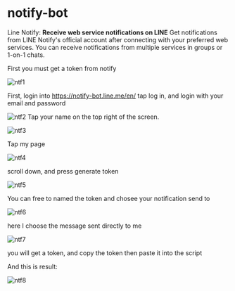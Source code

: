 # notify-bot

Line Notify:
**Receive web service notifications on LINE**
Get notifications from LINE Notify's official account after connecting with your preferred web services.
You can receive notifications from multiple services in groups or 1-on-1 chats.

First you must get a token from notify

![ntf1](https://user-images.githubusercontent.com/82330418/131310596-ffc78c9c-8693-4bca-86d6-8ef4dddc9b15.PNG)

First, login into https://notify-bot.line.me/en/ tap log in, and login with your email and password

![ntf2](https://user-images.githubusercontent.com/82330418/131310872-291fc743-0165-4d0c-803b-ba9fd7828b2e.PNG)
Tap your name on the top right of the screen. 

![ntf3](https://user-images.githubusercontent.com/82330418/131311055-0f910a9d-e8b2-4c68-89ea-9f31ac086742.PNG)

Tap my page

![ntf4](https://user-images.githubusercontent.com/82330418/131311156-ada0f21c-ac48-4109-8bb8-0d555842eeed.PNG)

scroll down, and press generate token

![ntf5](https://user-images.githubusercontent.com/82330418/131311263-3de2b47f-13a5-4e51-803e-c3e7e4b6f53d.PNG)

You can free to named the token and chosee your notification send to

![ntf6](https://user-images.githubusercontent.com/82330418/131311453-2fd9da7b-6560-4da0-92fa-fd1d51ec4991.PNG)

here I choose the message sent directly to me

![ntf7](https://user-images.githubusercontent.com/82330418/131311595-4e85ecbf-4100-49f5-8aa1-fde8e637a241.PNG)

you will get a token, and copy the token then paste it into the script 

And this is result:

![ntf8](https://user-images.githubusercontent.com/82330418/131312074-bff44492-ba09-4d2f-856f-7bd9ceee5a6e.PNG)

